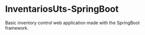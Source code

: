 # InventariosUts-SpringBoot

Basic inventory control web application made with the SpringBoot framework.
